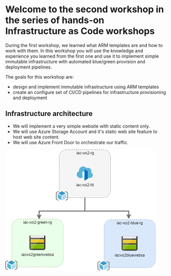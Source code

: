 # Welcome to the second workshop in the series of hands-on Infrastructure as Code workshops

During the first workshop, we learned what ARM templates are and how to work with them. In this workshop you will use the knowledge and experience you learned from the first one and use it to implement simple immutable infrastructure with automated blue/green provision and deployment pipelines.

The goals for this workshop are:

* design and implement immutable infrastructure using ARM templates
* create an configure set of CI/CD pipelines for infrastructure provisioning and deployment

## Infrastructure architecture

* We will implement a very simple website with static content only. 
* We will use Azure Storage Account and it's static web site feature to host web site content.
* We will use Azure Front Door to orchestrate our traffic.

![foo](images/infra.png)
